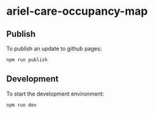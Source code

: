 # ariel-care-occupancy-map

## Publish

To publish an update to github pages:

```sh
npm run publish
```
## Development

To start the development environment:

```sh
npm run dev
```
